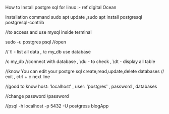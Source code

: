 How to Install postgre sql for linux :- ref digital Ocean

Installation command sudo apt update ,sudo apt install postgresql postgresql-contrib 

//to access and use mysql inside terminal 

sudo -u postgres psql   //open 

// \l - list all data   , \c my_db  use database 



/c my_db //connect with database  , \du - to check  , \dt - display all table 

//know You can edit your postgre sql create,read,update,delete databases // exit , ctrl + c next line

//good to know host: 'localhost' , user: 'postgres' , password , databases 

//change password \password 

//psql -h localhost -p 5432 -U postgress blogApp
